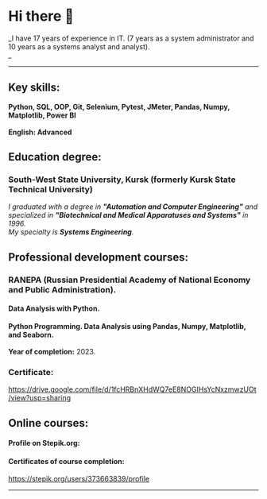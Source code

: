 # Hi there 👋
_I have 17 years of experience in IT. (7 years as a system administrator and 10 years as a systems analyst and analyst).<br>
_
--- --- --- 
## Key skills:
**Python, SQL, OOP, Git, Selenium, Pytest, JMeter, Pandas, Numpy, Matplotlib, Power BI**<br>\
**English:  Advanced**
## Education degree:  
### South-West State University, Kursk (formerly Kursk State Technical University)  
_I graduated with a degree in **"Automation and Computer Engineering"** and specialized in **"Biotechnical and Medical Apparatuses and Systems"** in 1996._  
_My specialty is **Systems Engineering**._ 
## Professional development courses:  
### RANEPA (Russian Presidential Academy of National Economy and Public Administration).  
#### Data Analysis with Python.  
**Python Programming. Data Analysis using Pandas, Numpy, Matplotlib, and Seaborn.**<br>\
**Year of completion:**  2023.
### Certificate:  
https://drive.google.com/file/d/1fcHRBnXHdWQ7eE8NOGIHsYcNxzmwzUOt/view?usp=sharing  
## Online courses:    
#### Profile on Stepik.org:  
#### Certificates of course completion:  
https://stepik.org/users/373663839/profile
--- --- --- 







<!--
**kholobtseva/kholobtseva** is a ✨ _special_ ✨ repository because its `README.md` (this file) appears on your GitHub profile.

Here are some ideas to get you started:

- 🔭 I’m currently working on ...
- 🌱 I’m currently learning ...
- 👯 I’m looking to collaborate on ...
- 🤔 I’m looking for help with ...
- 💬 Ask me about ...
- 📫 How to reach me: ...
- 😄 Pronouns: ...
- ⚡ Fun fact: ...
-->
